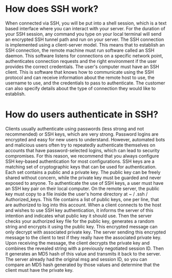 # How does SSH work?
When connected via SSH, you will be put into a shell session, which is a text based interface where you can interact with your server. For the duration of your SSH session, any command you type on your local terminal will send an encrypted SSH tunnel path and run on your server. The SSH connection is implemented using a client-server model. This means that to establish an SSH connection, the remote machine must run software called an SSH daemon. This software listens for connections on a specific network point, authenticates connection requests and the right environment if the user provides the correct credentials. The user's computer must have an SSH client. This is software that knows how to communicate using the SSH protocol and can receive information about the remote host to use, the username to use, and the credentials to pass to authenticate. The customer can also specify details about the type of connection they would like to establish.

# How do users authenticate in SSH?
Clients usually authenticate using passwords (less strong and not recommended) or SSH keys, which are very strong. Password logins are encrypted and easy for new users to understand. However, automated bots and malicious users often try to repeatedly authenticate themselves on accounts that have password-selected logins, which can lead to security compromises. For this reason, we recommend that you always configure SSH key-based authentication for most configurations.
SSH keys are a matching set of cryptographic keys that can be used for authentication. Each set contains a public and a private key. The public key can be freely shared without concern, while the private key must be guarded and never exposed to anyone.
To authenticate the use of SSH keys, a user must have an SSH key pair on their local computer. On the remote server, the public key must copy to a file inside the user's home directory at ~ / .ssh / Authorized_keys. This file contains a list of public keys, one per line, that are authorized to log into this account.
When a client connects to the host and wishes to use SSH key authentication, it informs the server of this intention and indicates what public key it should use. Then the server checks your authorized key file for the public key, generates a random string and encrypts it using the public key. This encrypted message can only decrypt with associated private key. The server sending this encrypted message to the client to test if they really have the associated private key. Upon receiving the message, the client decrypts the private key and combines the revealed string with a previously negotiated session ID. Then it generates an MD5 hash of this value and transmits it back to the server. The server already had the original msg and session ID, so you can compare an MD5 hash generated by those values ​​and determine that the client must have the private key.

